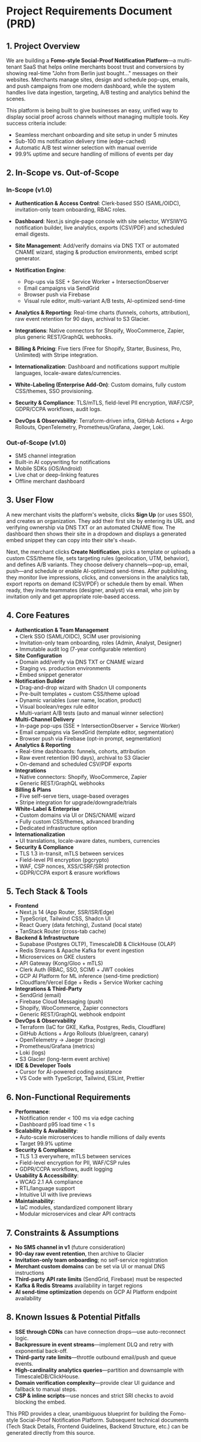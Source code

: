 # Project Requirements Document (PRD)

## 1. Project Overview

We are building a **Fomo-style Social-Proof Notification Platform**—a multi-tenant SaaS that helps online merchants boost trust and conversions by showing real-time "John from Berlin just bought…" messages on their websites. Merchants manage sites, design and schedule pop-ups, emails, and push campaigns from one modern dashboard, while the system handles live data ingestion, targeting, A/B testing and analytics behind the scenes.

This platform is being built to give businesses an easy, unified way to display social proof across channels without managing multiple tools. Key success criteria include:

- Seamless merchant onboarding and site setup in under 5 minutes
- Sub-100 ms notification delivery time (edge-cached)
- Automatic A/B test winner selection with manual override
- 99.9% uptime and secure handling of millions of events per day

## 2. In-Scope vs. Out-of-Scope

### In-Scope (v1.0)

- **Authentication & Access Control**: Clerk‐based SSO (SAML/OIDC), invitation-only team onboarding, RBAC roles.

- **Dashboard**: Next.js single‐page console with site selector, WYSIWYG notification builder, live analytics, exports (CSV/PDF) and scheduled email digests.

- **Site Management**: Add/verify domains via DNS TXT or automated CNAME wizard, staging & production environments, embed script generator.

- **Notification Engine**:

  - Pop-ups via SSE + Service Worker + IntersectionObserver
  - Email campaigns via SendGrid
  - Browser push via Firebase
  - Visual rule editor, multi-variant A/B tests, AI-optimized send-time

- **Analytics & Reporting**: Real-time charts (funnels, cohorts, attribution), raw event retention for 90 days, archival to S3 Glacier.

- **Integrations**: Native connectors for Shopify, WooCommerce, Zapier, plus generic REST/GraphQL webhooks.

- **Billing & Pricing**: Five tiers (Free for Shopify, Starter, Business, Pro, Unlimited) with Stripe integration.

- **Internationalization**: Dashboard and notifications support multiple languages, locale-aware dates/currencies.

- **White-Labeling (Enterprise Add-On)**: Custom domains, fully custom CSS/themes, SSO provisioning.

- **Security & Compliance**: TLS/mTLS, field-level PII encryption, WAF/CSP, GDPR/CCPA workflows, audit logs.

- **DevOps & Observability**: Terraform-driven infra, GitHub Actions + Argo Rollouts, OpenTelemetry, Prometheus/Grafana, Jaeger, Loki.

### Out-of-Scope (v1.0)

- SMS channel integration
- Built-in AI copywriting for notifications
- Mobile SDKs (iOS/Android)
- Live chat or deep-linking features
- Offline merchant dashboard

## 3. User Flow

A new merchant visits the platform's website, clicks **Sign Up** (or uses SSO), and creates an organization. They add their first site by entering its URL and verifying ownership via DNS TXT or an automated CNAME flow. The dashboard then shows their site in a dropdown and displays a generated embed snippet they can copy into their site's `<head>`.

Next, the merchant clicks **Create Notification**, picks a template or uploads a custom CSS/theme file, sets targeting rules (geolocation, UTM, behavior), and defines A/B variants. They choose delivery channels—pop-up, email, push—and schedule or enable AI-optimized send-times. After publishing, they monitor live impressions, clicks, and conversions in the analytics tab, export reports on demand (CSV/PDF) or schedule them by email. When ready, they invite teammates (designer, analyst) via email, who join by invitation only and get appropriate role-based access.

## 4. Core Features

- **Authentication & Team Management**\
  • Clerk SSO (SAML/OIDC), SCIM user provisioning\
  • Invitation-only team onboarding, roles (Admin, Analyst, Designer)\
  • Immutable audit log (7-year configurable retention)
- **Site Configuration**\
  • Domain add/verify via DNS TXT or CNAME wizard\
  • Staging vs. production environments\
  • Embed snippet generator
- **Notification Builder**\
  • Drag-and-drop wizard with Shadcn UI components\
  • Pre-built templates + custom CSS/theme upload\
  • Dynamic variables (user name, location, product)\
  • Visual boolean/regex rule editor\
  • Multi-variant A/B tests (auto and manual winner selection)
- **Multi-Channel Delivery**\
  • In-page pop-ups (SSE + IntersectionObserver + Service Worker)\
  • Email campaigns via SendGrid (template editor, segmentation)\
  • Browser push via Firebase (opt-in prompt, segmentation)
- **Analytics & Reporting**\
  • Real-time dashboards: funnels, cohorts, attribution\
  • Raw event retention (90 days), archival to S3 Glacier\
  • On-demand and scheduled CSV/PDF exports
- **Integrations**\
  • Native connectors: Shopify, WooCommerce, Zapier\
  • Generic REST/GraphQL webhooks
- **Billing & Plans**\
  • Five self-serve tiers, usage-based overages\
  • Stripe integration for upgrade/downgrade/trials
- **White-Label & Enterprise**\
  • Custom domains via UI or DNS/CNAME wizard\
  • Fully custom CSS/themes, advanced branding\
  • Dedicated infrastructure option
- **Internationalization**\
  • UI translations, locale-aware dates, numbers, currencies
- **Security & Compliance**\
  • TLS 1.3 in-transit, mTLS between services\
  • Field-level PII encryption (pgcrypto)\
  • WAF, CSP nonces, XSS/CSRF/SRI protection\
  • GDPR/CCPA export & erasure workflows

## 5. Tech Stack & Tools

- **Frontend**\
  • Next.js 14 (App Router, SSR/ISR/Edge)\
  • TypeScript, Tailwind CSS, Shadcn UI\
  • React Query (data fetching), Zustand (local state)\
  • TanStack Router (cross-tab cache)
- **Backend & Infrastructure**\
  • Supabase (Postgres OLTP), TimescaleDB & ClickHouse (OLAP)\
  • Redis Streams & Apache Kafka for event ingestion\
  • Microservices on GKE clusters\
  • API Gateway (Kong/Gloo + mTLS)\
  • Clerk Auth (RBAC, SSO, SCIM) + JWT cookies\
  • GCP AI Platform for ML inference (send-time prediction)\
  • Cloudflare/Vercel Edge + Redis + Service Worker caching
- **Integrations & Third-Party**\
  • SendGrid (email)\
  • Firebase Cloud Messaging (push)\
  • Shopify, WooCommerce, Zapier connectors\
  • Generic REST/GraphQL webhook endpoint
- **DevOps & Observability**\
  • Terraform (IaC for GKE, Kafka, Postgres, Redis, Cloudflare)\
  • GitHub Actions + Argo Rollouts (blue/green, canary)\
  • OpenTelemetry → Jaeger (tracing)\
  • Prometheus/Grafana (metrics)\
  • Loki (logs)\
  • S3 Glacier (long-term event archive)
- **IDE & Developer Tools**\
  • Cursor for AI-powered coding assistance\
  • VS Code with TypeScript, Tailwind, ESLint, Prettier

## 6. Non-Functional Requirements

- **Performance**:\
  • Notification render < 100 ms via edge caching\
  • Dashboard p95 load time < 1 s
- **Scalability & Availability**:\
  • Auto-scale microservices to handle millions of daily events\
  • Target 99.9% uptime
- **Security & Compliance**:\
  • TLS 1.3 everywhere, mTLS between services\
  • Field-level encryption for PII, WAF/CSP rules\
  • GDPR/CCPA workflows, audit logging
- **Usability & Accessibility**:\
  • WCAG 2.1 AA compliance\
  • RTL/language support\
  • Intuitive UI with live previews
- **Maintainability**:\
  • IaC modules, standardized component library\
  • Modular microservices and clear API contracts

## 7. Constraints & Assumptions

- **No SMS channel in v1** (future consideration)
- **90-day raw event retention**, then archive to Glacier
- **Invitation-only team onboarding**; no self-service registration
- **Merchant custom domains** can be set via UI or manual DNS instructions
- **Third-party API rate limits** (SendGrid, Firebase) must be respected
- **Kafka & Redis Streams** availability in target regions
- **AI send-time optimization** depends on GCP AI Platform endpoint availability

## 8. Known Issues & Potential Pitfalls

- **SSE through CDNs** can have connection drops—use auto-reconnect logic.
- **Backpressure in event streams**—implement DLQ and retry with exponential back-off.
- **Third-party rate limits**—throttle outbound email/push and queue events.
- **High-cardinality analytics queries**—partition and downsample with TimescaleDB/ClickHouse.
- **Domain verification complexity**—provide clear UI guidance and fallback to manual steps.
- **CSP & inline scripts**—use nonces and strict SRI checks to avoid blocking the embed.

This PRD provides a clear, unambiguous blueprint for building the Fomo-style Social-Proof Notification Platform. Subsequent technical documents (Tech Stack Details, Frontend Guidelines, Backend Structure, etc.) can be generated directly from this source.
